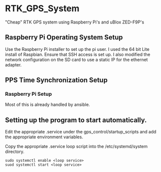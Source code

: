 # RTK_GPS_System

"Cheap" RTK GPS system using Raspberry Pi's and uBlox ZED-F9P's

## Raspberry Pi Operating System Setup

Use the Raspberry Pi installer to set up the pi user. I used the 64 bit Lite install of Raspbian. Ensure that SSH access is set up. I also modified the network configuration on the SD card to use a static IP for the ethernet adapter.

## PPS Time Synchronization Setup

### Raspberry Pi Setup

Most of this is already handled by ansible. 

## Setting up the program to start automatically.

Edit the appropriate .service under the gps_control/startup_scripts and add the appropriate environment variables.

Copy the appropriate .service loop script into the /etc/systemd/system directory.

```
sudo systemctl enable <loop service>
suod systemctl start <loop service>
```



